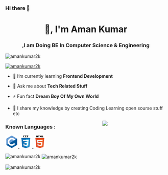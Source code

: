 ### Hi there 👋
<h1 align="center"> 👋, I'm Aman Kumar</h1>
<h3 align="center">,I am Doing BE In Computer Science & Engineering  </h3>

<p align="left"> <img src="https://komarev.com/ghpvc/?username=amankumar2k&label=Profile%20views&color=0e75b6&style=flat" alt="amankumar2k" /> </p>

<p align="left"> <a href="https://github.com/ryo-ma/github-profile-trophy"><img src="https://github-profile-trophy.vercel.app/?username=amankumar2k" alt="amankumar2k" /></a> </p>

- 🌱 I’m currently learning **Frontend Development**

- 💬 Ask me about **Tech Related Stuff**

- ⚡ Fun fact **Dream Boy Of My Own World**

-  💬 I share my knowledge by creating Coding Learning open sourse stuff etc
 
<img align='right' src="https://media.giphy.com/media/VTtANKl0beDFQRLDTh/giphy.gif" width="200">

<h3 align="left">Known Languages :</h3>
<p align="left"> <a href="https://www.cprogramming.com/" target="_blank"> <img src="https://raw.githubusercontent.com/devicons/devicon/master/icons/c/c-original.svg" alt="c" width="40" height="40"/> </a> <a href="https://www.w3schools.com/css/" target="_blank"> <img src="https://raw.githubusercontent.com/devicons/devicon/master/icons/css3/css3-original-wordmark.svg" alt="css3" width="40" height="40"/> </a> <a href="https://www.w3.org/html/" target="_blank"> <img src="https://raw.githubusercontent.com/devicons/devicon/master/icons/html5/html5-original-wordmark.svg" alt="html5" width="40" height="40"/> </a> </p>

<p><img align="left" src="https://github-readme-stats.vercel.app/api/top-langs?username=amankumar2k&show_icons=true&locale=en&layout=compact" alt="amankumar2k" /></p>

<p>&nbsp;<img align="center" src="https://github-readme-stats.vercel.app/api?username=amankumar2k&show_icons=true&locale=en" alt="amankumar2k" /></p>

<p><img align="center" src="https://github-readme-streak-stats.herokuapp.com/?user=amankumar2k&" alt="amankumar2k" /></p>



